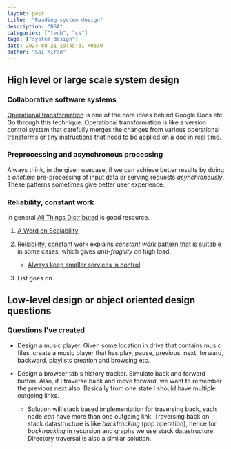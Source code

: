 ```yaml
---
layout: post
title:  "Reading system design"
description: "DSA"
categories: ["tech", "cs"]
tags: ["system design"]
date: 2024-08-21 19:45:31 +0530
author: "Sai Kiran"
---
```

## High level or large scale system design

### Collaborative software systems

[Operational transformation](https://en.wikipedia.org/wiki/Operational_transformation) is one of the core ideas behind Google Docs etc. Go through this technique. Operational transformation is like a version control system that carefully merges the changes from various operational transforms or tiny instructions that need to be applied on a doc in real time.

### Preprocessing and asynchronous processing

Always think, in the given usecase, if we can achieve better results by doing a *onetime* pre-processing of input data or serving requests *asynchronously*. These patterns sometimes give better user experience.

### Reliability, constant work

In general [All Things Distributed](https://www.allthingsdistributed.com/) is good resource.

1. [A Word on Scalability](https://www.allthingsdistributed.com/2006/03/a_word_on_scalability.html) 
2. [Reliability, constant work](https://aws.amazon.com/builders-library/reliability-and-constant-work/) explains *constant work* pattern that is suitable in some cases, which gives *anti-fragility* on high load.
    * [Always keep smaller services in control][smaller-service-in-control]

3. List goes on

## Low-level design or object oriented design questions

### Questions I've created

* Design a music player. Given some location in drive that contains music files, create a music player that has play, pause, previous, next, forward, backward, playlists creation and browsing etc.

* Design a browser tab's history tracker. Simulate back and forward button. Also, if I traverse back and move forward, we want to remember the previous next also. Basically from one state I should have multiple outgoing links.
  * Solution will stack based implementation for traversing back, each node _can_ have more than one outgoing link. Traversing back on stack datastructure is like _backtracking_ (pop operation), hence for _backtracking_ in recursion and graphs we use stack datastructure. Directory traversal is also a similar solution.

[smaller-service-in-control]: https://aws.amazon.com/builders-library/avoiding-overload-in-distributed-systems-by-putting-the-smaller-service-in-control